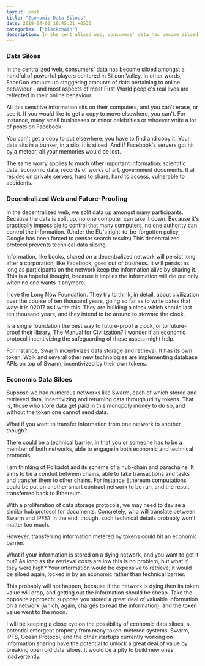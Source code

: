 ```yaml
---
layout: post
title: "Economic Data Siloes"
date: 2018-04-02 19:45:31 +0530
categories: ["blockchain"]
description: In the centralized web, consumers' data has become siloed amongst a handful of powerful players centered in Silicon Valley. In the decentralized web, we split data up amongst many participants. Information, like books, shared on a decentralized network will persist long after a corporation, like Facebook, goes out of business. It will persist as long as participants on the network keep the information alive by sharing it. This is a hopeful thought, because it implies the information will die out only when no one wants it anymore.
---
```


### Data Siloes
In the centralized web, consumers' data has become siloed amongst a handful of powerful players centered in Silicon Valley. In other words, FaceGoo vacuum up staggering amounts of data pertaining to online behaviour - and most aspects of most First-World people's real lives are reflected in their online behaviour.

All this sensitive information sits on their computers, and you can't erase, or see it. If you would like to get a copy to move elsewhere, you can't. For instance, many small businesses or minor celebrities or whoever write a lot of posts on Facebook.

You can't get a copy to put elsewhere; you have to find and copy it. Your data sits in a bunker, in a silo: it is siloed. And if Facebook's servers got hit by a meteor, all your memories would be lost.

The same worry applies to much other important information: scientific data, economic data, records of works of art, government documents. It all resides on private servers, hard to share, hard to access, vulnerable to accidents.

### Decentralized Web and Future-Proofing
In the decentralized web, we split data up amongst many participants. Because the data is split up, no one computer can take it down. Because it's practically impossible to control that many computers, no one authority can control the information. (Under the EU's right-to-be-forgotten policy, Google has been forced to censor search results) This decentralized protocol prevents technical data siloing.

Information, like books, shared on a decentralized network will persist long after a corporation, like Facebook, goes out of business. It will persist as long as participants on the network keep the information alive by sharing it. This is a hopeful thought, because it implies the information will die out only when no one wants it anymore.

I love the Long Now Foundation. They try to think, in detail, about civilization over the course of ten thousand years, going so far as to write dates that way: it is 02017 as I write this. They are building a clock which should last ten thousand years, and they intend to be around to steward the clock.

Is a single foundation the best way to future-proof a clock, or to future-proof their library, The Manual for Civilization? I wonder if an economic protocol incentivizing the safeguarding of these assets might help.

For instance, Swarm incentivizes data storage and retrieval. It has its own token. Wolk and several other new technologies are implementing database APIs on top of Swarm, incentivized by their own tokens.

### Economic Data Siloes
Suppose we had numerous networks like Swarm, each of which stored and retrieved data, incentivizing and returning data through utility tokens. That is, those who store data get paid in this monopoly money to do so, and without the token one cannot send data.

What if you want to transfer information from one network to another, though?

There could be a technical barrier, in that you or someone has to be a member of
both networks, able to engage in both economic and technical protocols.

I am thinking of Polkadot and its scheme of a hub-chain and parachains. It aims to be a conduit between chains, able to take transactions and tasks and transfer them to other chains. For instance Ethereum computations could be put on another smart contract network to be run, and the result transferred back to Ethereum.

With a proliferation of data storage protocols, we may need to devise a similar hub protocol for documents. Concretely, who will translate between Swarm and IPFS? In the end, though, such technical details probably won't matter too much.

However, transferring information metered by tokens could hit an economic barrier. 

What if your information is stored on a dying network, and you want to get it out? As long as the retrieval costs are low this is no problem, but what if they were high? Your information would be expensive to retrieve; it would be siloed again, locked in by an economic rather than technical barrier.

This probably will not happen, because if the network is dying then its token value will drop, and getting out the information should be cheap. Take the opposite approach: suppose you stored a great deal of valuable information on a network (which, again, charges to read the information), and the token value went to the moon.

I will be keeping a close eye on the possibility of economic data siloes, a potential emergent property from many token-metered systems. Swarm, IPFS, Ocean Protocol, and the other startups currently working on information sharing have the potential to unlock a great deal of value by breaking open old data siloes. It would be a pity to build new ones inadvertently.
